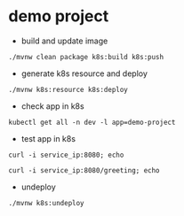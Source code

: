 # demo project

-   build and update image

`./mvnw clean package k8s:build k8s:push`

-   generate k8s resource and deploy

`./mvnw k8s:resource k8s:deploy`

-   check app in k8s

`kubectl get all -n dev -l app=demo-project`

-   test app in k8s

`curl -i service_ip:8080; echo`

`curl -i service_ip:8080/greeting; echo`

-   undeploy

`./mvnw k8s:undeploy`

